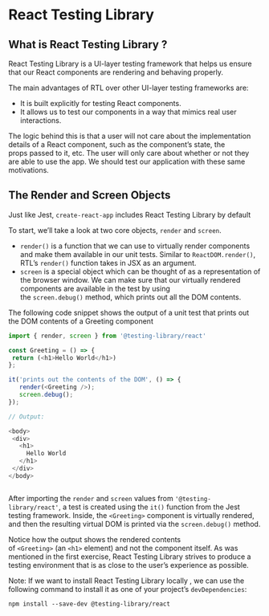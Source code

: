 # React Testing Library

## What is React Testing Library ?

React Testing Library is a UI-layer testing framework that helps us ensure that our React components are rendering and behaving properly.

The main advantages of RTL over other UI-layer testing frameworks are:

- It is built explicitly for testing React components.
- It allows us to test our components in a way that mimics real user interactions.

The logic behind this is that a user will not care about the implementation details of a React component, such as the component’s state, the props passed to it, etc. The user will only care about whether or not they are able to use the app. We should test our application with these same motivations.

## The Render and Screen Objects

Just like Jest, `create-react-app` includes React Testing Library by default

To start, we’ll take a look at two core objects, `render` and `screen`.

- `render()` is a function that we can use to virtually render components and make them available in our unit tests. Similar to `ReactDOM.render()`, RTL’s `render()` function takes in JSX as an argument.
- `screen` is a special object which can be thought of as a representation of the browser window. We can make sure that our virtually rendered components are available in the test by using the `screen.debug()` method, which prints out all the DOM contents.

The following code snippet shows the output of a unit test that prints out the DOM contents of a Greeting component 

```js
import { render, screen } from '@testing-library/react'

const Greeting = () => {
 return (<h1>Hello World</h1>)
};

it('prints out the contents of the DOM', () => {
   render(<Greeting />);
   screen.debug();
});

// Output:

<body>
 <div>
   <h1>
     Hello World
   </h1>
 </div>
</body>



```

After importing the `render` and `screen` values from `'@testing-library/react'`, a test is created using the `it()` function from the Jest testing framework. Inside, the `<Greeting>` component is virtually rendered, and then the resulting virtual DOM is printed via the `screen.debug()` method.

Notice how the output shows the rendered contents of `<Greeting>` (an `<h1>` element) and not the component itself. As was mentioned in the first exercise, React Testing Library strives to produce a testing environment that is as close to the user’s experience as possible.

Note: If we want to install React Testing Library locally , we can use the following command to install it as one of your project’s `devDependencies`:

`npm install --save-dev @testing-library/react`
